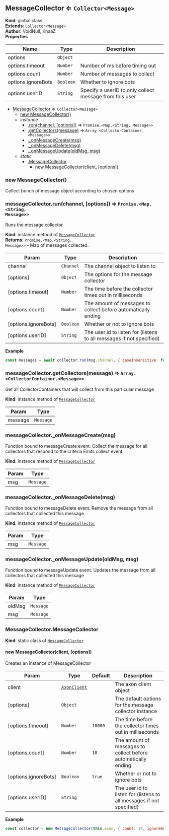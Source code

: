 <a name="MessageCollector"></a>

## MessageCollector ⇐ <code>Collector&lt;Message&gt;</code>
**Kind**: global class  
**Extends**: <code>Collector&lt;Message&gt;</code>  
**Author**: VoidNull, KhaaZ  
**Properties**

| Name | Type | Description |
| --- | --- | --- |
| options | <code>Object</code> |  |
| options.timeout | <code>Number</code> | Number of ms before timing out |
| options.count | <code>Number</code> | Number of messages to collect |
| options.ignoreBots | <code>Boolean</code> | Whether to ignore bots |
| options.userID | <code>String</code> | Specify a userID to only collect message from this user |


* [MessageCollector](#MessageCollector) ⇐ <code>Collector&lt;Message&gt;</code>
    * [new MessageCollector()](#new_MessageCollector_new)
    * _instance_
        * [.run(channel, [options])](#MessageCollector+run) ⇒ <code>Promise.&lt;Map.&lt;String, Message&gt;&gt;</code>
        * [.getCollectors(message)](#MessageCollector+getCollectors) ⇒ <code>Array.&lt;CollectorContainer.&lt;Message&gt;&gt;</code>
        * [._onMessageCreate(msg)](#MessageCollector+_onMessageCreate)
        * [._onMessageDelete(msg)](#MessageCollector+_onMessageDelete)
        * [._onMessageUpdate(oldMsg, msg)](#MessageCollector+_onMessageUpdate)
    * _static_
        * [.MessageCollector](#MessageCollector.MessageCollector)
            * [new MessageCollector(client, [options])](#new_MessageCollector.MessageCollector_new)

<a name="new_MessageCollector_new"></a>

### new MessageCollector()
Collect bunch of message object according to chosen options

<a name="MessageCollector+run"></a>

### messageCollector.run(channel, [options]) ⇒ <code>Promise.&lt;Map.&lt;String, Message&gt;&gt;</code>
Runs the message collector

**Kind**: instance method of [<code>MessageCollector</code>](#MessageCollector)  
**Returns**: <code>Promise.&lt;Map.&lt;String, Message&gt;&gt;</code> - Map of messages collected.  

| Param | Type | Description |
| --- | --- | --- |
| channel | <code>Channel</code> | The channel object to listen to |
| [options] | <code>Object</code> | The options for the message collector |
| [options.timeout] | <code>Number</code> | The time before the collector times out in milliseconds |
| [options.count] | <code>Number</code> | The amount of messages to collect before automatically ending |
| [options.ignoreBots] | <code>Boolean</code> | Whether or not to ignore bots |
| [options.userID] | <code>String</code> | The user id to listen for (listens to all messages if not specified) |

**Example**  
```js
const messages = await collector.run(msg.channel, { caseInsensitive: false });
```
<a name="MessageCollector+getCollectors"></a>

### messageCollector.getCollectors(message) ⇒ <code>Array.&lt;CollectorContainer.&lt;Message&gt;&gt;</code>
Get all CollectorContainers that will collect from this particular message

**Kind**: instance method of [<code>MessageCollector</code>](#MessageCollector)  

| Param | Type |
| --- | --- |
| message | <code>Message</code> | 

<a name="MessageCollector+_onMessageCreate"></a>

### messageCollector.\_onMessageCreate(msg)
Function bound to messageCreate event.
Collect the message for all collectors that respond to the criteria
Emits collect event.

**Kind**: instance method of [<code>MessageCollector</code>](#MessageCollector)  

| Param | Type |
| --- | --- |
| msg | <code>Message</code> | 

<a name="MessageCollector+_onMessageDelete"></a>

### messageCollector.\_onMessageDelete(msg)
Function bound to messageDelete event.
Remove the message from all collectors that collected this message

**Kind**: instance method of [<code>MessageCollector</code>](#MessageCollector)  

| Param | Type |
| --- | --- |
| msg | <code>Message</code> | 

<a name="MessageCollector+_onMessageUpdate"></a>

### messageCollector.\_onMessageUpdate(oldMsg, msg)
Function bound to messageUpdate event.
Updates the message from all collectors that collected this message

**Kind**: instance method of [<code>MessageCollector</code>](#MessageCollector)  

| Param | Type |
| --- | --- |
| oldMsg | <code>Message</code> | 
| msg | <code>Message</code> | 

<a name="MessageCollector.MessageCollector"></a>

### MessageCollector.MessageCollector
**Kind**: static class of [<code>MessageCollector</code>](#MessageCollector)  
<a name="new_MessageCollector.MessageCollector_new"></a>

#### new MessageCollector(client, [options])
Creates an instance of MessageCollector


| Param | Type | Default | Description |
| --- | --- | --- | --- |
| client | <code>[AxonClient](AxonClient)</code> |  | The axon client object |
| [options] | <code>Object</code> |  | The default options for the message collector instance |
| [options.timeout] | <code>Number</code> | <code>10000</code> | The time before the collector times out in milliseconds |
| [options.count] | <code>Number</code> | <code>10</code> | The amount of messages to collect before automatically ending |
| [options.ignoreBots] | <code>Boolean</code> | <code>true</code> | Whether or not to ignore bots |
| [options.userID] | <code>String</code> |  | The user id to listen for (listens to all messages if not specified) |

**Example**  
```js
const collector = new MessageCollector(this.axon, { count: 10, ignoreBots: false });
```
